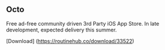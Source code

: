 ## Octo

Free ad-free community driven 3rd Party iOS App Store. In late development, expected delivery this summer. 

[Download]
(https://routinehub.co/download/33522)
